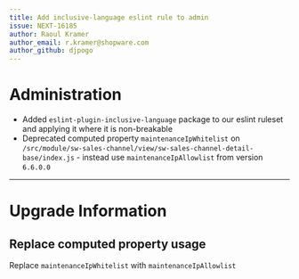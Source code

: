 ```yaml
---
title: Add inclusive-language eslint rule to admin
issue: NEXT-16185
author: Raoul Kramer
author_email: r.kramer@shopware.com 
author_github: djpogo
---
```

# Administration
* Added `eslint-plugin-inclusive-language` package to our eslint ruleset and applying it where it is non-breakable
* Deprecated computed property `maintenanceIpWhitelist` on `/src/module/sw-sales-channel/view/sw-sales-channel-detail-base/index.js` - instead use `maintenanceIpAllowlist` from version `6.6.0.0`
___
# Upgrade Information
## Replace computed property usage
Replace `maintenanceIpWhitelist` with `maintenanceIpAllowlist`